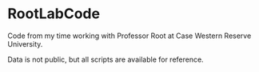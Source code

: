 # RootLabCode

Code from my time working with Professor Root at Case Western Reserve University.

Data is not public, but all scripts are available for reference.
